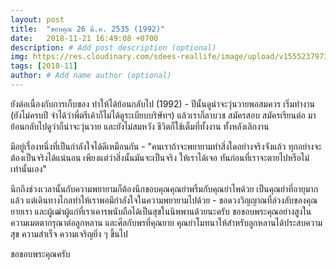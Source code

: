 ```yaml
---
layout: post
title:  "ขอบคุณ 26 มี.ค. 2535 (1992)"
date:   2018-11-21 16:49:08 +0700
description: # Add post description (optional)
img: https://res.cloudinary.com/sdees-reallife/image/upload/v1555237973/IMG_20181121_132024399.jpg # Add image post (optional)
tags: [2018-11]
author: # Add name author (optional)
---
```

ยังต่อเนื่องกับการเก็บของ ทำให้ได้ย้อนกลับไป (1992) - ปีนั้นดูน่าจะวุ่นวายพอสมควร เริ่มทำงาน (ยังไม่ครบปี จำได้ว่าพี่ตรีเค้าก็ไม่ได้ดูระเบียบบริษัทฯ) แล้วเราก็ลาบวช สมัครสอบ สมัครเรียนต่อ มาย้อนกลับไปดูว่าก็น่าจะวุ่นวาย และยังไม่สมหวัง ชีวิตก็ใช้เต็มที่ทั้งงาน ทั้งหลังเลิกงาน

มีอยู่เรื่องหนึ่งที่เป็นกำลังใจได้ดีเหมือนกัน - "คนเราถ้าจะพยายามทำสิ่งใดอย่างจริงจังแล้ว ทุกอย่างจะต้องเป็นจริงได้แน่นอน เพียงแต่ว่าสิ่งนั้นมันจะเป็นจริง ให้เราได้เจอ ทันก่อนที่เราจะตายไปหรือไม่เท่านั้นเอง"

นึกถึงช่วงเวลานั้นกับความพยายามก็ต้องนึกขอบคุณคุณย่าพริ้มกับคุณย่าไพด้วย เป็นคุณย่าที่อายุมากแล้ว แต่เดินทางไกลทำให้เราพอมีกำลังใจในความพยายามไปด้วย - ขอดวงวิญญาณที่ล่วงลับของคุณยายเรา และผู้เฒ่าผู้แก่ที่เราเคารพนับถือได้เป็นสุขในนิพพานด้วยนะครับ ขอขอบพระคุณอย่างสูงในความเมตตากรุณาต่อลูกหลาน และศีลกับพรที่คุณยาย คุณย่าโมทนาให้สำหรับลูกหลานได้ประสบความสุข ความสำเร็จ ความเจริญยิ่ง ๆ ขึ้นไป

ขอขอบพระคุณครับ
